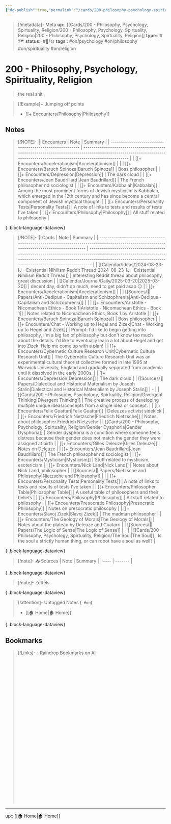```yaml
---
{"dg-publish":true,"permalink":"/cards/200-philosophy-psychology-spirtuality-religion/200-philosophy-psychology-spirtuality-religion/","title":"Philosophy, Psychology, Spirituality, Religion"}
---
```


> [!metadata]- Meta
> **up**:: [[Cards/200 - Philosophy, Psychology, Spirtuality, Religion/200 - Philosophy, Psychology, Spirtuality, Religion\|200 - Philosophy, Psychology, Spirtuality, Religion]]
> **type**:: #🗺️ 
> **status**:: #📝/🌞
> **tags**::  #on/psychology #on/philosophy #on/spirituality #on/religion


# 200 - Philosophy, Psychology, Spirituality, Religion

> the real shit

> [!Example]+ Jumping off points
> - [[+ Encounters/Philosophy\|Philosophy]]


## Notes
> [!NOTE]- 📝 Encounters
>  | Note                                                     | Summary                                                                                                                                                                |
> | -------------------------------------------------------- | ---------------------------------------------------------------------------------------------------------------------------------------------------------------------- |
> | [[+ Encounters/Accelerationism\|Accelerationism]]     |                                                                                                                                                                        |
> | [[+ Encounters/Baruch Spinoza\|Baruch Spinoza]]       | Boss philosopher                                                                                                                                                       |
> | [[+ Encounters/Depression\|Depression]]               | The dark cloud                                                                                                                                                         |
> | [[+ Encounters/Jean Baudrillard\|Jean Baudrillard]]   | The French philosopher nd sociologist                                                                                                                                  |
> | [[+ Encounters/Kabbalah\|Kabbalah]]                   | Among the most prominent forms of Jewish mysticism is Kabbalah, which emerged in the 12th century and has since become a central component of Jewish mystical thought. |
> | [[+ Encounters/Personality Tests\|Personality Tests]] | A note of links to tests and results of tests I've taken                                                                                                               |
> | [[+ Encounters/Philosophy\|Philosophy]]               | All stuff related to philosophy                                                                                                                                        |
> 
{ .block-language-dataview}

> [!NOTE]- 📝 Cards
>  | Note                                                                                                                                      | Summary                                                                                                                                                                                                                   |
> | ----------------------------------------------------------------------------------------------------------------------------------------- | ------------------------------------------------------------------------------------------------------------------------------------------------------------------------------------------------------------------------- |
> | [[Calendar/Ideas/2024-08-23-IJ - Existential Nihilism Reddit Thread\|2024-08-23-IJ - Existential Nihilism Reddit Thread]]              | Interesting Reddit thread about philosophy, great discussion                                                                                                                                                              |
> | [[Calendar/Journal/Daily/2025-03-20\|2025-03-20]]                                                                                      | decent day, didn't do much, need to get paid asap 😑                                                                                                                                                                      |
> | [[+ Encounters/Accelerationism\|Accelerationism]]                                                                                      |                                                                                                                                                                                                                           |
> | [[Sources/📜 Papers/Anti-Oedipus - Capitalism and Schizophrenia\|Anti-Oedipus - Capitalism and Schizophrenia]]                         |                                                                                                                                                                                                                           |
> | [[+ Encounters/Aristotle - Nicomachean Ethics - Book 1\|Aristotle - Nicomachean Ethics - Book 1]]                                      | Notes related to Nicomachean Ethics, Book 1 by Aristotle                                                                                                                                                                  |
> | [[+ Encounters/Baruch Spinoza\|Baruch Spinoza]]                                                                                        | Boss philosopher                                                                                                                                                                                                          |
> | [[+ Encounters/Chat - Working up to Hegel and Zizek\|Chat - Working up to Hegel and Zizek]]                                            | Prompt: I'd like to begin getting into philosophy, I'm a big fan of philosophy but don't know too much about the details. I'd like to eventually learn a lot about Hegel and get into Zizek. Help me come up with a plan! |
> | [[+ Encounters/Cybernetic Culture Research Unit\|Cybernetic Culture Research Unit]]                                                    | The Cybernetic Culture Research Unit was an experimental cultural theorist collective formed in late 1995 at Warwick University, England and gradually separated from academia until it dissolved in the early 2000s.     |
> | [[+ Encounters/Depression\|Depression]]                                                                                                | The dark cloud                                                                                                                                                                                                            |
> | [[Sources/📜 Papers/Dialectical and Historical Materialism by Joseph Stalin\|Dialectical and Historical Materialism by Joseph Stalin]] | \-                                                                                                                                                                                                                        |
> | [[Cards/200 - Philosophy, Psychology, Spirtuality, Religion/Divergent Thinking\|Divergent Thinking]]                                   | The creative process of developing multiple unique ideas/concepts from a single idea or concept.                                                                                                                          |
> | [[+ Encounters/Felix Guattari\|Felix Guattari]]                                                                                        | Deleuzes activist sidekick                                                                                                                                                                                                |
> | [[+ Encounters/Friedrich Nietzsche\|Friedrich Nietzsche]]                                                                              | Notes about philosopher Friedrich Nietzsche                                                                                                                                                                               |
> | [[Cards/200 - Philosophy, Psychology, Spirtuality, Religion/Gender Dysphoria\|Gender Dysphoria]]                                       | Gender dysphoria is a condition where someone feels distress because their gender does not match the gender they were assigned at birth                                                                                   |
> | [[+ Encounters/Gilles Deleuze\|Gilles Deleuze]]                                                                                        | Notes on Deleuze                                                                                                                                                                                                          |
> | [[+ Encounters/Jean Baudrillard\|Jean Baudrillard]]                                                                                    | The French philosopher nd sociologist                                                                                                                                                                                     |
> | [[+ Encounters/Mysticism\|Mysticism]]                                                                                                  | Stuff related to mysticism, esotericism                                                                                                                                                                                   |
> | [[+ Encounters/Nick Land\|Nick Land]]                                                                                                  | Notes about Nick Land, philosopher                                                                                                                                                                                        |
> | [[Sources/📜 Papers/Nietzsche and Philosophy\|Nietzsche and Philosophy]]                                                               |                                                                                                                                                                                                                           |
> | [[+ Encounters/Personality Tests\|Personality Tests]]                                                                                  | A note of links to tests and results of tests I've taken                                                                                                                                                                  |
> | [[+ Encounters/Philosopher Table\|Philosopher Table]]                                                                                  | A useful table of philosophers and their beliefs                                                                                                                                                                          |
> | [[+ Encounters/Philosophy\|Philosophy]]                                                                                                | All stuff related to philosophy                                                                                                                                                                                           |
> | [[+ Encounters/Presocratic Philosophy\|Presocratic Philosophy]]                                                                        | Notes on presocratic philosophy                                                                                                                                                                                           |
> | [[+ Encounters/Slavoj Zizek\|Slavoj Zizek]]                                                                                            | The madman philosopher                                                                                                                                                                                                    |
> | [[+ Encounters/The Geology of Morals\|The Geology of Morals]]                                                                          | Notes about the plateau by Deleuze and Guatarri                                                                                                                                                                           |
> | [[Sources/📜 Papers/The Logic of Sense\|The Logic of Sense]]                                                                           | \-                                                                                                                                                                                                                        |
> | [[Cards/200 - Philosophy, Psychology, Spirtuality, Religion/The Soul\|The Soul]]                                                       | Is the soul a strictly human thing, or can robot have a soul as well?                                                                                                                                                     |
> 
{ .block-language-dataview}

> [!note]- 📥 Sources
>  | Note | Summary |
> | ---- | ------- |
> 
{ .block-language-dataview}

> [!note]- Zettels
>  
{ .block-language-dataview}

> [!attention]- Untagged Notes (`-#on`)
>  - [[🏠 Home\|🏠 Home]]
> 
{ .block-language-dataview}

## Bookmarks

> [!Links]- 💧 Raindrop Bookmarks on AI
> <iframe style="border: 0; width: 100%; height: 450px;" allowfullscreen frameborder="0" src=""></iframe>

---
up:: [[🏠 Home\|🏠 Home]]

